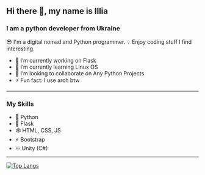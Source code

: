 ## Hi there 👋, my name is Illia
### I am a python developer from Ukraine
😎 I'm a digital nomad and Python programmer. 💡 Enjoy coding stuff I find interesting.

- 🔭 I’m currently working on Flask
- 🌱 I’m currently learning Linux OS 
- 👯 I’m looking to collaborate on Any Python Projects 
- ⚡ Fun fact: I use arch btw
---
### My Skills
- 🐍 Python
- 📯 Flask
- 🕸️ HTML, CSS, JS
- ⚡ Bootstrap
- ♾️ Unity (C#)
---
[![Top Langs](https://github-readme-stats.vercel.app/api/top-langs/?username=def1de)](https://github.com/anuraghazra/github-readme-stats)
